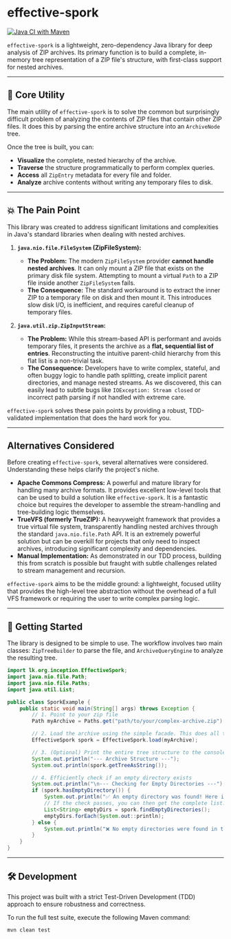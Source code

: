 # effective-spork

[](https://www.google.com/search?q=https://github.com/user/effective-spork)
[](https://opensource.org/licenses/MIT)
[](https://www.google.com/search?q=https://search.maven.org/artifact/com.example/zip-tree-builder)

[![Java CI with Maven](https://github.com/poornan/effective-spork/actions/workflows/maven.yml/badge.svg)](https://github.com/poornan/effective-spork/actions/workflows/maven.yml)

`effective-spork` is a lightweight, zero-dependency Java library for deep analysis of ZIP archives. Its primary function is to build a complete, in-memory tree representation of a ZIP file's structure, with first-class support for nested archives.

-----

## 🎯 Core Utility

The main utility of `effective-spork` is to solve the common but surprisingly difficult problem of analyzing the contents of ZIP files that contain other ZIP files. It does this by parsing the entire archive structure into an `ArchiveNode` tree.

Once the tree is built, you can:

  * **Visualize** the complete, nested hierarchy of the archive.
  * **Traverse** the structure programmatically to perform complex queries.
  * **Access** all `ZipEntry` metadata for every file and folder.
  * **Analyze** archive contents without writing any temporary files to disk.

-----

## 💥 The Pain Point

This library was created to address significant limitations and complexities in Java's standard libraries when dealing with nested archives.

1.  **`java.nio.file.FileSystem` (ZipFileSystem):**

      * **The Problem:** The modern `ZipFileSystem` provider **cannot handle nested archives**. It can only mount a ZIP file that exists on the primary disk file system. Attempting to mount a virtual `Path` to a ZIP file inside another `ZipFileSystem` fails.
      * **The Consequence:** The standard workaround is to extract the inner ZIP to a temporary file on disk and then mount it. This introduces slow disk I/O, is inefficient, and requires careful cleanup of temporary files.

2.  **`java.util.zip.ZipInputStream`:**

      * **The Problem:** While this stream-based API is performant and avoids temporary files, it presents the archive as a **flat, sequential list of entries**. Reconstructing the intuitive parent-child hierarchy from this flat list is a non-trivial task.
      * **The Consequence:** Developers have to write complex, stateful, and often buggy logic to handle path splitting, create implicit parent directories, and manage nested streams. As we discovered, this can easily lead to subtle bugs like `IOException: Stream closed` or incorrect path parsing if not handled with extreme care.

`effective-spork` solves these pain points by providing a robust, TDD-validated implementation that does the hard work for you.

-----

## Alternatives Considered

Before creating `effective-spork`, several alternatives were considered. Understanding these helps clarify the project's niche.

  * **Apache Commons Compress:** A powerful and mature library for handling many archive formats. It provides excellent low-level tools that can be used to build a solution like `effective-spork`. It is a fantastic choice but requires the developer to assemble the stream-handling and tree-building logic themselves.
  * **TrueVFS (formerly TrueZIP):** A heavyweight framework that provides a true virtual file system, transparently handling nested archives through the standard `java.nio.file.Path` API. It is an extremely powerful solution but can be overkill for projects that only need to inspect archives, introducing significant complexity and dependencies.
  * **Manual Implementation:** As demonstrated in our TDD process, building this from scratch is possible but fraught with subtle challenges related to stream management and recursion.

`effective-spork` aims to be the middle ground: a lightweight, focused utility that provides the high-level tree abstraction without the overhead of a full VFS framework or requiring the user to write complex parsing logic.

-----

## 🚀 Getting Started

The library is designed to be simple to use. The workflow involves two main classes: `ZipTreeBuilder` to parse the file, and `ArchiveQueryEngine` to analyze the resulting tree.

```java
import lk.org.inception.EffectiveSpork;
import java.nio.file.Path;
import java.nio.file.Paths;
import java.util.List;

public class SporkExample {
    public static void main(String[] args) throws Exception {
        // 1. Point to your zip file
        Path myArchive = Paths.get("path/to/your/complex-archive.zip");

        // 2. Load the archive using the simple facade. This does all the parsing.
        EffectiveSpork spork = EffectiveSpork.load(myArchive);

        // 3. (Optional) Print the entire tree structure to the console
        System.out.println("--- Archive Structure ---");
        System.out.println(spork.getTreeAsString());

        // 4. Efficiently check if an empty directory exists
        System.out.println("\n--- Checking for Empty Directories ---");
        if (spork.hasEmptyDirectory()) {
            System.out.println("✅ An empty directory was found! Here is the full list:");
            // If the check passes, you can then get the complete list.
            List<String> emptyDirs = spork.findEmptyDirectories();
            emptyDirs.forEach(System.out::println);
        } else {
            System.out.println("❌ No empty directories were found in the archive.");
        }
    }
}
```

-----

## 🛠️ Development

This project was built with a strict Test-Driven Development (TDD) approach to ensure robustness and correctness.

To run the full test suite, execute the following Maven command:

```bash
mvn clean test
```
